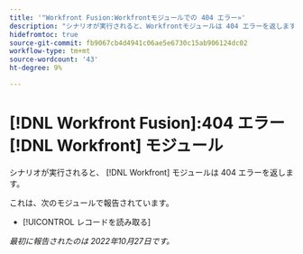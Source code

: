 ```yaml
---
title: '"Workfront Fusion:Workfrontモジュールでの 404 エラー»'
description: "シナリオが実行されると、Workfrontモジュールは 404 エラーを返します。"
hidefromtoc: true
source-git-commit: fb9067cb4d4941c06ae5e6730c15ab906124dc02
workflow-type: tm+mt
source-wordcount: '43'
ht-degree: 9%

---
```



# [!DNL Workfront Fusion]:404 エラー [!DNL Workfront] モジュール

シナリオが実行されると、 [!DNL Workfront] モジュールは 404 エラーを返します。

これは、次のモジュールで報告されています。

* [!UICONTROL レコードを読み取る]

_最初に報告されたのは 2022年10月27日です。_

